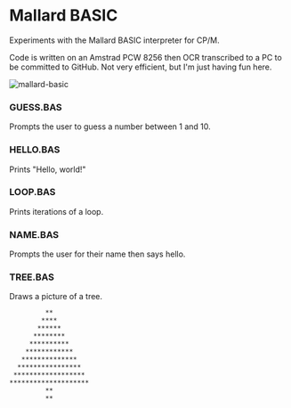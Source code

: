 # Mallard BASIC

Experiments with the Mallard BASIC interpreter for CP/M.

Code is written on an Amstrad PCW 8256 then OCR transcribed to a PC to be committed to GitHub. Not very efficient, but I'm just having fun here.

![mallard-basic](https://github.com/user-attachments/assets/2ddb40b1-3d7f-436d-8001-c134be214a8a)

### GUESS.BAS

Prompts the user to guess a number between 1 and 10.

### HELLO.BAS

Prints "Hello, world!"

### LOOP.BAS

Prints iterations of a loop.

### NAME.BAS

Prompts the user for their name then says hello.

### TREE.BAS

Draws a picture of a tree.

```
         **
        ****
       ******
      ********
     **********
    ************
   **************
  ****************
 ******************
********************
         **
         **
```
